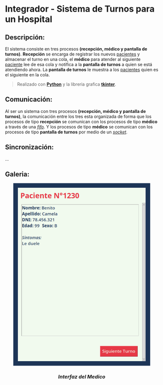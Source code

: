 # Integrador - Sistema de Turnos para un Hospital


## Descripción:
El sistema consiste en tres procesos **(recepción, médico y pantalla de turnos)**. **Recepción** se encarga de registrar los nuevos [pacientes](src/libs/README.md#patient-lib) y almacenar el turno en una cola, el **médico** para atender al siguiente [paciente](src/libs/README.md#patient-lib) lee de esa cola y notifica a la **pantalla de turnos** a quien se está atendiendo ahora. La **pantalla de turnos** le muestra a los [pacientes](src/libs/README.md#patient-lib) quien es el siguiente en la cola.

> Realizado con [**Python**](https://www.python.org/) y la libreria grafica [**tkinter**](https://docs.python.org/3/library/tkinter.html).


## Comunicación:
Al ser un sistema con tres procesos **(recepción, médico y pantalla de turnos)**, la comunicación entre los tres esta organizada de forma que los procesos de tipo **recepción** se comunican con los procesos de tipo **médico** a través de una [_fifo_](src/libs/README.md#fifo-lib). Y los procesos de tipo **médico** se comunican con los procesos de tipo **pantalla de turnos** por medio de un [_socket_](https://es.wikipedia.org/wiki/Socket_de_Internet).


## Sincronización:
...


## Galeria:
<p align="center">
    <img height=600 src="./docs/interfaz_medico.png" alt="interfaz medico">
    <h3 align="center"><b><i>Interfaz del Medico</i></b></h3>
</p>